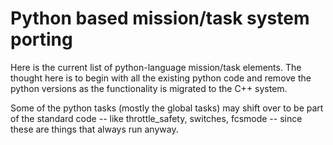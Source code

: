 # Python based mission/task system porting

Here is the current list of python-language mission/task elements.  The thought
here is to begin with all the existing python code and remove the python
versions as the functionality is migrated to the C++ system.

Some of the python tasks (mostly the global tasks) may shift over to be part of
the standard code -- like throttle_safety, switches, fcsmode -- since these are
things that always run anyway.
